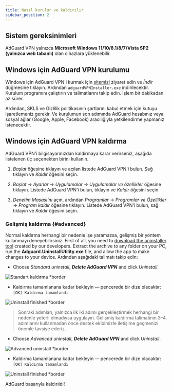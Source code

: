 ```yaml
---
title: Nasıl kurulur ve kaldırılır
sidebar_position: 2
---
```


## Sistem gereksinimleri

AdGuard VPN yalnızca **Microsoft Windows 11/10/8.1/8/7/Vista SP2 (yalnızca web tabanlı)** olan cihazlara yüklenebilir.

## Windows için AdGuard VPN kurulumu

Windows için AdGuard VPN'i kurmak için [sitemizi](https://adguard-vpn.com/welcome.html) ziyaret edin ve *İndir* düğmesine tıklayın. Ardından `adguardVPNInstaller.exe` indirilecektir. Kurulum programını çalıştırın ve talimatlarını takip edin. İşlem bir dakikadan az sürer.

Ardından, SKLS ve Gizlilik politikasının şartlarını kabul etmek için kutuyu işaretlemeniz gerekir. Ve kurulumun son adımında AdGuard hesabınız veya sosyal ağlar (Google, Apple, Facebook) aracılığıyla yetkilendirme yapmanız istenecektir.

## Windows için AdGuard VPN kaldırma

AdGuard VPN'i bilgisayarınızdan kaldırmaya karar verirseniz, aşağıda listelenen üç seçenekten birini kullanın.

1. *Başlat* öğesine tıklayın ve açılan listede AdGuard VPN'i bulun. Sağ tıklayın ve *Kaldır* öğesini seçin.

2. *Başlat* → *Ayarlar* → *Uygulamalar* → *Uygulamalar ve özellikler* öğesine tıklayın. Listede AdGuard VPN'i bulun, tıklayın ve *Kaldır* öğesini seçin.

3. *Denetim Masası'nı* açın, ardından *Programlar* → *Programlar ve Özellikler* → *Program kaldır* öğesine tıklayın. Listede AdGuard VPN'i bulun, sağ tıklayın ve *Kaldır* öğesini seçin.

### Gelişmiş kaldırma {#advanced}

Normal kaldırma herhangi bir nedenle işe yaramazsa, gelişmiş bir yöntem kullanmayı deneyebilirsiniz. First of all, you need to [download the uninstaller tool](https://cdn.adguardvpn.com/public/Adguard/tools/Uninstall_Utility.zip) created by our developers. Extract the archive to any folder on your PC, run the **Adguard.UninstallUtility.exe** file, and allow the app to make changes to your device. Ardından aşağıdaki talimatı takip edin:

* Choose *Standard uninstall*, ***Delete AdGuard VPN*** and click *Uninstall*.

![Standart kaldırma *border](https://cdn.adguardvpn.com/content/kb/ad_blocker/windows/installation/standard-uninstall.png)

* Kaldırma tamamlanana kadar bekleyin — pencerede bir dize olacaktır: `[OK] Kaldırma tamamlandı`

![Uninstall finished *border](https://cdn.adguardvpn.com/content/kb/ad_blocker/windows/installation/standard-uninstall-2.png)

> Sonraki adımları, yalnızca ilk iki adımı gerçekleştirmek herhangi bir nedenle yeterli olmadıysa uygulayın. Gelişmiş kaldırma talimatının 3–4. adımlarını kullanmadan önce destek ekibimizle iletişime geçmenizi önemle tavsiye ederiz.

* Choose *Advanced uninstall*, ***Delete AdGuard VPN*** and click *Uninstall*.

![Advanced uninstall *border](https://cdn.adguardvpn.com/content/kb/ad_blocker/windows/installation/advanced-uninstall.png)

* Kaldırma tamamlanana kadar bekleyin — pencerede bir dize olacaktır: `[OK] Kaldırma tamamlandı`

![Uninstall finished *border](https://cdn.adguardvpn.com/content/kb/ad_blocker/windows/installation/advanced-uninstall-2.png)

AdGuard başarıyla kaldırıldı!

